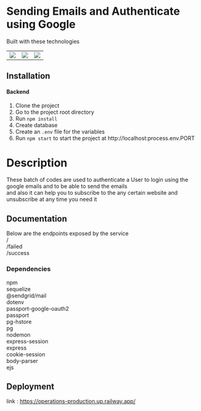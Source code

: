 # Sending Emails and Authenticate using Google

Built with these technologies
<table>
    <tr>
        <td>
            <a href="https://nodejs.org/en/"><img src="https://i.imgur.com/dSQraap.png" /></a>
        </td>
        <td>
            <a href="https://www.postgresql.org/"><img src="https://cdn.iconscout.com/icon/free/png-256/postgresql-11-1175122.png" /></a>
        </td>
        <td>
            <a href="https://sequelize.org/"><img src="https://encrypted-tbn0.gstatic.com/images?q=tbn:ANd9GcQERYyEC3gHbDaAYJECrrWuNSGicfOB0_5W_v9n8gq568P4lmPpyaQ94G5AT0qgQXidHOc&usqp=CAU" /></a>
        </td>
    </tr>
</table> 

## Installation

#### Backend

1. Clone the project
2. Go to the project root directory
3. Run `npm install`
4. Create database
5. Create an `.env` file for the variables
6. Run `npm start` to start the project at http://localhost:process.env.PORT

# Description

These batch of codes are used to authenticate a User to login using the google emails and to be able to send the emails <br> and also it can help you to subscribe to the any certain website and unsubscribe at any time you need it 

## Documentation
Below are the endpoints exposed by the service <br>
/ <br>
/failed <br>
/success <br>

### Dependencies
npm <br>
sequelize <br>
@sendgrid/mail <br>
dotenv <br>
passport-google-oauth2 <br>
passport <br>
pg-hstore <br>
pg <br>
nodemon <br>
express-session <br>
express <br>
cookie-session <br>
body-parser <br>
ejs <br>

## Deployment
link : https://operations-production.up.railway.app/


